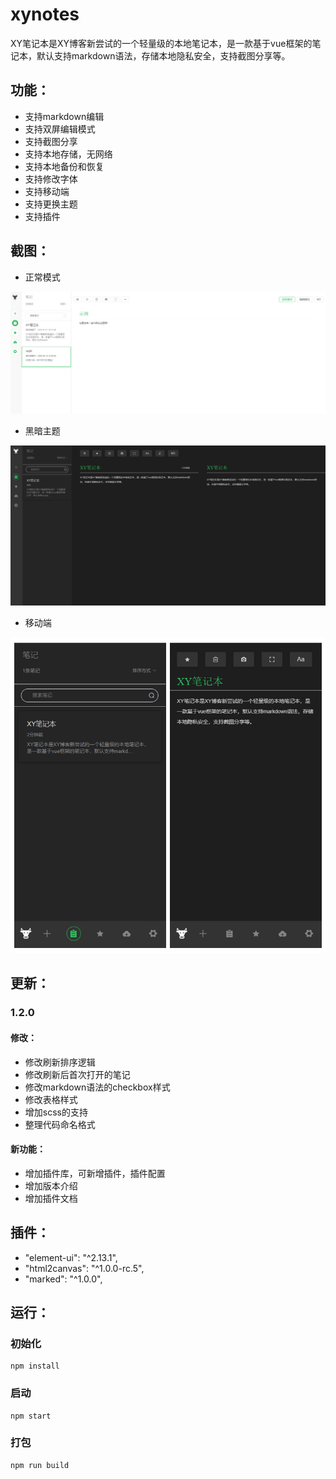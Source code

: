 # xynotes

XY笔记本是XY博客新尝试的一个轻量级的本地笔记本，是一款基于vue框架的笔记本，默认支持markdown语法，存储本地隐私安全，支持截图分享等。

## 功能：

- 支持markdown编辑
- 支持双屏编辑模式
- 支持截图分享
- 支持本地存储，无网络
- 支持本地备份和恢复
- 支持修改字体
- 支持移动端
- 支持更换主题
- 支持插件


## 截图：

- 正常模式

![screenshot](./doc/screenshot.png)

- 黑暗主题

![](./doc/dark-theme.png)

- 移动端

![](./doc/xynotes-mobie.png)

## 更新：

### 1.2.0

#### 修改：

+ 修改刷新排序逻辑
+ 修改刷新后首次打开的笔记
+ 修改markdown语法的checkbox样式
+ 修改表格样式
+ 增加scss的支持
+ 整理代码命名格式

#### 新功能：

+ 增加插件库，可新增插件，插件配置
+ 增加版本介绍
+ 增加插件文档


## 插件：

- "element-ui": "^2.13.1",
- "html2canvas": "^1.0.0-rc.5",
- "marked": "^1.0.0",

## 运行：

### 初始化
```
npm install
```
### 启动
```
npm start
```
### 打包
```
npm run build
```
